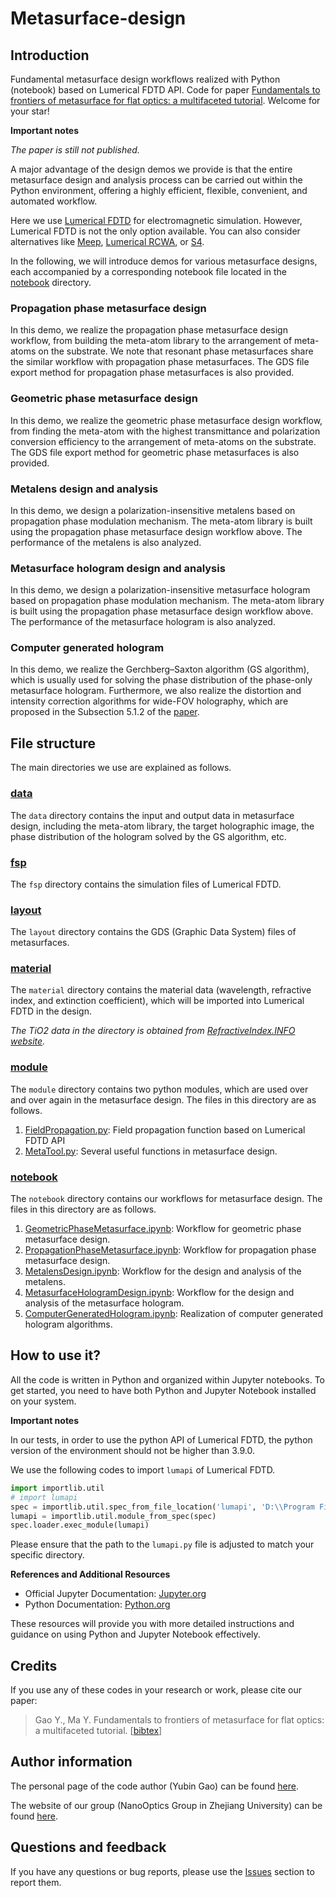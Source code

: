 # Metasurface-design

## Introduction

Fundamental metasurface design workflows realized with Python (notebook) based on Lumerical FDTD API. 
Code for paper [Fundamentals to frontiers of metasurface for flat optics: a multifaceted tutorial]().  <!-- NOTE -->
Welcome for your star!

**Important notes** <!-- NOTE -->

*The paper is still not published.*

A major advantage of the design demos we provide is that 
the entire metasurface design and analysis process can be carried out within the Python environment, 
offering a highly efficient, flexible, convenient, and automated workflow. 

Here we use [Lumerical FDTD](https://www.ansys.com/products/optics/fdtd) for electromagnetic simulation. 
However, Lumerical FDTD is not the only option available. 
You can also consider alternatives like [Meep](https://meep.readthedocs.io/en/master/), 
[Lumerical RCWA](https://optics.ansys.com/hc/en-us/articles/4414567728787-RCWA-Product-Reference-Manual), 
or [S4](https://web.stanford.edu/group/fan/S4/). 

In the following, 
we will introduce demos for various metasurface designs, 
each accompanied by a corresponding notebook file located in the [notebook](notebook/) directory.

### Propagation phase metasurface design

In this demo, we realize the propagation phase metasurface design workflow, 
from building the meta-atom library to the arrangement of meta-atoms on the substrate. 
We note that resonant phase metasurfaces share the similar workflow with propagation phase metasurfaces. 
The GDS file export method for propagation phase metasurfaces is also provided. 

### Geometric phase metasurface design

In this demo, we realize the geometric phase metasurface design workflow, 
from finding the meta-atom with the highest transmittance and polarization conversion efficiency 
to the arrangement of meta-atoms on the substrate. 
The GDS file export method for geometric phase metasurfaces is also provided. 

### Metalens design and analysis

In this demo, we design a polarization-insensitive metalens based on propagation phase modulation mechanism. 
The meta-atom library is built using the propagation phase metasurface design workflow above. 
The performance of the metalens is also analyzed. 

### Metasurface hologram design and analysis

In this demo, we design a polarization-insensitive metasurface hologram based on propagation phase modulation mechanism. 
The meta-atom library is built using the propagation phase metasurface design workflow above. 
The performance of the metasurface hologram is also analyzed. 

### Computer generated hologram 

In this demo, we realize the Gerchberg–Saxton algorithm (GS algorithm), 
which is usually used for solving the phase distribution of the phase-only metasurface hologram. 
Furthermore, we also realize the distortion and intensity correction algorithms for wide-FOV holography, 
which are proposed in the Subsection 5.1.2 of the [paper]().  <!-- NOTE -->

## File structure

The main directories we use are explained as follows. 

### [data](data/)

The `data` directory contains the input and output data in metasurface design, 
including the meta-atom library, the target holographic image, 
the phase distribution of the hologram solved by the GS algorithm, etc. 

### [fsp](fsp/)

The `fsp` directory contains the simulation files of Lumerical FDTD. 

### [layout](layout/)

The `layout` directory contains the GDS (Graphic Data System) files of metasurfaces. 

### [material](material/)

The `material` directory contains the material data (wavelength, refractive index, and extinction coefficient), 
which will be imported into Lumerical FDTD in the design. 

*The TiO2 data in the directory is obtained from [RefractiveIndex.INFO website](https://refractiveindex.info/).*

### [module](module/)

The `module` directory contains two python modules, which are used over and over again in the metasurface design. 
The files in this directory are as follows.

1. [FieldPropagation.py](module/FieldPropagation.py): Field propagation function based on Lumerical FDTD API
2. [MetaTool.py](module/MetaTool.py): Several useful functions in metasurface design.

### [notebook](notebook/)

The `notebook` directory contains our workflows for metasurface design. 
The files in this directory are as follows.

1. [GeometricPhaseMetasurface.ipynb](notebook/GeometricPhaseMetasurface.ipynb): Workflow for geometric phase metasurface design.
2. [PropagationPhaseMetasurface.ipynb](notebook/PropagationPhaseMetasurface.ipynb): Workflow for propagation phase metasurface design.
3. [MetalensDesign.ipynb](notebook/MetalensDesign.ipynb): Workflow for the design and analysis of the metalens.
4. [MetasurfaceHologramDesign.ipynb](notebook/MetasurfaceHologramDesign.ipynb): Workflow for the design and analysis of the metasurface hologram.
5. [ComputerGeneratedHologram.ipynb](notebook/ComputerGeneratedHologram.ipynb): Realization of computer generated hologram algorithms. 

## How to use it?

All the code is written in Python and organized within Jupyter notebooks. 
To get started, you need to have both Python and Jupyter Notebook installed on your system.

**Important notes**

In our tests, in order to use the python API of Lumerical FDTD, 
the python version of the environment should not be higher than 3.9.0. 

We use the following codes to import `lumapi` of Lumerical FDTD. 

```python
import importlib.util
# import lumapi
spec = importlib.util.spec_from_file_location('lumapi', 'D:\\Program Files\\Lumerical\\v241\\api\\python\\lumapi.py')
lumapi = importlib.util.module_from_spec(spec)
spec.loader.exec_module(lumapi)
```

Please ensure that the path to the `lumapi.py` file is adjusted to match your specific directory. 

**References and Additional Resources**

- Official Jupyter Documentation: [Jupyter.org](https://jupyter.org/documentation)
- Python Documentation: [Python.org](https://docs.python.org/3/)

These resources will provide you with more detailed instructions and guidance on using Python and Jupyter Notebook effectively. 

## Credits
If you use any of these codes in your research or work, please cite our paper:

> Gao Y., Ma Y. Fundamentals to frontiers of metasurface for flat optics: a multifaceted tutorial. 
> [[bibtex](article.bib)] <!-- NOTE -->

## Author information

The personal page of the code author (Yubin Gao) can be found [here](https://hzzg0727.github.io/).

The website of our group (NanoOptics Group in Zhejiang University) can be found [here](http://10.12.15.222/index).

## Questions and feedback

If you have any questions or bug reports, 
please use the [Issues](https://github.com/hzzg0727/Metasurface-Design/issues) section to report them. 
